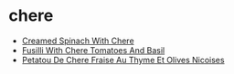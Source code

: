 # chere

 * [Creamed Spinach With Chere](../index/c/creamed-spinach-with-chere-1059.json)
 * [Fusilli With Chere Tomatoes And Basil](../index/f/fusilli-with-chere-tomatoes-and-basil-1043.json)
 * [Petatou De Chere Fraise Au Thyme Et Olives Nicoises](../index/p/petatou-de-chere-fraise-au-thyme-et-olives-nicoises-11447.json)
